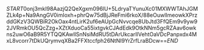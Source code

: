 $START$0onj3mkI98AazjQ2QeXgxm096lU+5LdryaTYunuXc01MXWWTAhJGMZLk4p+Na9AngGV0imIoxh+phrQw75dBjJReFmi6rkoX/88eOuwlImeowkXPrzddGKzV3QWBiR2OkOax4ntLirK2uf6eAUpGcNvvcqe8UbJtd3FfQEm9v9yw92JVRmkOU5QcZzg+XZtXduoCa55ixtgvkCJAdEdk9OtkNNm5gcRZAav6owkns2uwO6aB9R5YTQQKAwIlSnNsiMdRU5tDArUkcarIlVehtOaVDcPanpxdx4MxL8vcorr7tDkUQrymvqXBa2FFXtccfph26NtNI9YrZrfLraBDcw==$END$